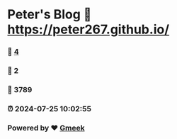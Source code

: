 # Peter's Blog :link: https://peter267.github.io/ 
### :page_facing_up: [4](https://peter267.github.io//tag.html) 
### :speech_balloon: 2 
### :hibiscus: 3789 
### :alarm_clock: 2024-07-25 10:02:55 
### Powered by :heart: [Gmeek](https://github.com/Meekdai/Gmeek)
